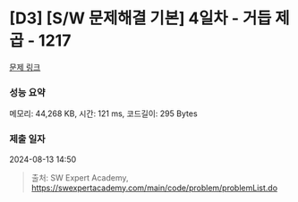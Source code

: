 # [D3] [S/W 문제해결 기본] 4일차 - 거듭 제곱 - 1217 

[문제 링크](https://swexpertacademy.com/main/code/problem/problemDetail.do?contestProbId=AV14dUIaAAUCFAYD) 

### 성능 요약

메모리: 44,268 KB, 시간: 121 ms, 코드길이: 295 Bytes

### 제출 일자

2024-08-13 14:50



> 출처: SW Expert Academy, https://swexpertacademy.com/main/code/problem/problemList.do
